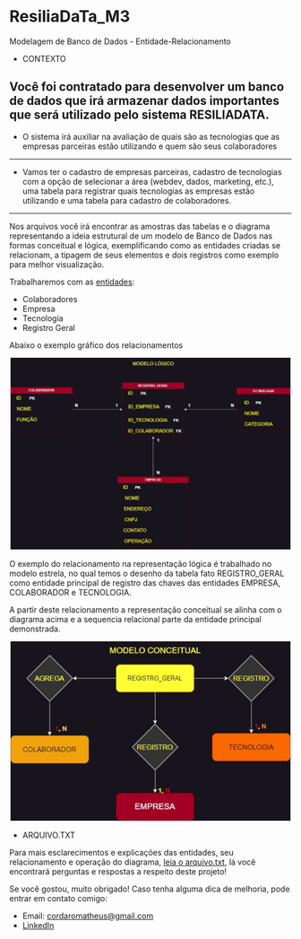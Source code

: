 # ResiliaDaTa_M3
Modelagem de Banco de Dados - Entidade-Relacionamento

* CONTEXTO 

Você foi contratado para desenvolver um banco de dados que irá armazenar dados
importantes que será utilizado pelo sistema RESILIADATA.
-----------------------------------------------------------------------------------------------
- O sistema irá auxiliar na avaliação de quais são as tecnologias que as empresas parceiras estão 
utilizando e quem são seus colaboradores
-----------------------------------------------------------------------------------------------
- Vamos ter o cadastro de empresas parceiras, cadastro de tecnologias com a opção de selecionar
a área (webdev, dados, marketing, etc.), uma tabela para registrar quais tecnologias as empresas
estão utilizando e uma tabela para cadastro de colaboradores.
-----------------------------------------------------------------------------------------------

Nos arquivos você irá encontrar as amostras das tabelas e o diagrama representando a ideia 
estrutural de um modelo de Banco de Dados nas formas conceitual e lógica, exemplificando como 
as entidades criadas se relacionam, a tipagem de seus elementos e dois registros como exemplo
para melhor visualização. 

Trabalharemos com as [entidades](https://github.com/mathuscm/ResiliaDaTa_M3/tree/main/imagens): 
- Colaboradores
- Empresa
- Tecnologia
- Registro Geral

Abaixo o exemplo gráfico dos relacionamentos

<div align="center"> 
  <img src="https://raw.githubusercontent.com/mathuscm/ResiliaDaTa_M3/8433104f92f8b7eaf336000f06e03589d560b833/imagens/mod_logico.jpg" width="500"/>
</div>

O exemplo do relacionamento na representação lógica é trabalhado no modelo estrela, no qual temos o desenho da tabela fato REGISTRO_GERAL como entidade principal de registro das chaves das entidades EMPRESA, COLABORADOR e TECNOLOGIA. 

A partir deste relacionamento a representação conceitual se alinha com o diagrama acima e a sequencia relacional parte da entidade principal demonstrada. 

<div align="center"> 
  <img src="https://raw.githubusercontent.com/mathuscm/ResiliaDaTa_M3/main/imagens/mod_conceitual.jpg" width="500"/>
</div>



* ARQUIVO.TXT 

Para mais esclarecimentos e explicações das entidades, seu relacionamento e operação do diagrama, 
[leia o arquivo.txt](https://github.com/mathuscm/ResiliaDaTa_M3/blob/main/arquivo.txt/perguntas.txt), lá você encontrará perguntas e respostas a respeito deste projeto! 

Se você gostou, muito obrigado! Caso tenha alguma dica de melhoria, pode entrar em contato comigo:
* Email: cordaromatheus@gmail.com
* [LinkedIn](https://www.linkedin.com/in/mscordaro/)



